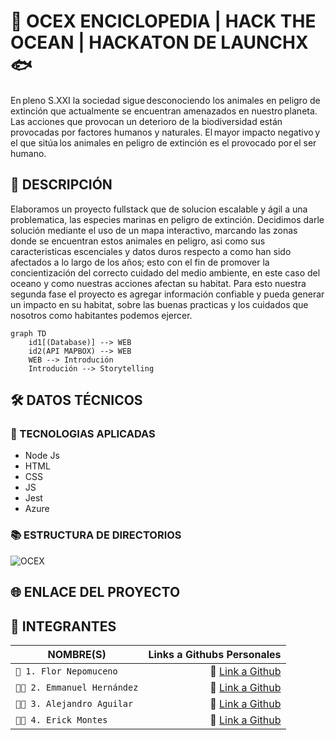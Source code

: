 # 🐋 OCEX ENCICLOPEDIA | HACK THE OCEAN | HACKATON DE LAUNCHX 🐟
En pleno S.XXI la sociedad sigue desconociendo los animales en peligro de extinción que actualmente se encuentran amenazados en nuestro planeta. Las acciones que provocan un deterioro de la biodiversidad están provocadas por factores humanos y naturales. El mayor impacto negativo y el que sitúa los animales en peligro de extinción es el provocado por el ser humano. 

## 🦀 DESCRIPCIÓN
Elaboramos un proyecto fullstack que de solucion escalable y ágil a una problematica, las especies marinas en peligro de extinción. Decidimos darle solución mediante el uso de un mapa interactivo, marcando las zonas donde se encuentran estos animales en peligro, asi como sus caracteristicas escenciales y datos duros respecto a como han sido afectados a lo largo de los años; esto con el fin de promover la concientización del correcto cuidado del medio ambiente, en este caso del oceano y como nuestras acciones afectan su habitat. Para esto nuestra segunda fase el proyecto es agregar información confiable y pueda generar un impacto en su habitat, sobre las buenas practicas y los cuidados que nosotros como habitantes podemos ejercer.

```mermaid
graph TD
    id1[(Database)] --> WEB
    id2(API MAPBOX) --> WEB 
    WEB --> Introdución
    Introdución --> Storytelling
```

## 🛠 DATOS TÉCNICOS

### 🧪 TECNOLOGIAS APLICADAS

- Node Js
- HTML
- CSS
- JS
- Jest
- Azure

### 📚 ESTRUCTURA DE DIRECTORIOS
![OCEX](https://user-images.githubusercontent.com/53270727/168499982-663b2aa5-520c-44fb-97c2-1fd3f329b03a.jpg)


## 🌐 ENLACE DEL PROYECTO

## 📖 INTEGRANTES 

| NOMBRE(S)                         |                             Links a Githubs Personales |
| --------------------------------  | ---------------------------------------------------:   |
| `👩 1. Flor Nepomuceno`           |  📎 [Link a Github](https://github.com/FlorNepomuceno) |
| `👨🏻 2. Emmanuel Hernández`        |  📎 [Link a Github](https://github.com/antoni-codes)   |
| `👨🏻 3. Alejandro Aguilar`         |  📎 [Link a Github](https://github.com/alexsarget)     |
| `👨🏻 4. Erick Montes`              |  📎 [Link a Github](https://github.com/ErickMontesDK)  |
